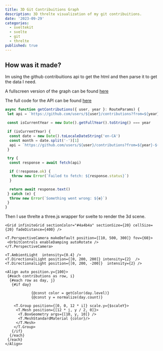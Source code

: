 ```yaml
---
title: 3D Git Contribuitions Graph
description: 3D threlte visualization of my git contribuitions.
date: '2023-09-29'
categories:
  - sveltekit
  - svelte
  - git
  - threlte
published: true
---
```


<script>

  import Contribuitions3D from '$lib/git3d/Contribuitions.svelte'
</script>

<Contribuitions3D/>

## How was it made?

Im using the github contribuitions api to get the html and then parse it to get the data I need.

A fullscreen version of the graph can be found [here](/git3dgraph)

The full code for the API can be found [here](https://github.com/andre-brandao/portfolio/blob/main/src/routes/api/git/%5Buser%5D/%5Byear%5D/%2Bserver.ts)

```ts
async function getContributions({ user, year }: RouteParams) {
 let api = `https://github.com/users/${user}/contributions?from=${year}-12-01&to=${year}-12-31`

 const isCurrentYear = new Date().getFullYear().toString() === year

 if (isCurrentYear) {
  const date = new Date().toLocaleDateString('en-CA')
  const month = date.split('-')[1]
  api = `https://github.com/users/${user}/contributions?from=${year}-${month}-01&to=${date}`
 }

 try {
  const response = await fetch(api)

  if (!response.ok) {
   throw new Error(`Failed to fetch: ${response.status}`)
  }

  return await response.text()
 } catch (e) {
  throw new Error(`Something went wrong: ${e}`)
 }
}
```

Then I use threlte a three.js wrapper for svelte to render the 3d scene.

```svelte
<Grid infiniteGrid sectionColor="#4a4b4a" sectionSize={20} cellSize={20} fadeDistance={400} />

<T.PerspectiveCamera makeDefault position={[10, 500, 300]} fov={60}>
 <OrbitControls enableDamping autoRotate />
</T.PerspectiveCamera>

<T.AmbientLight  intensity={0.4} />
<T.DirectionalLight position={[0, 200, 200]} intensity={2}  />
<T.DirectionalLight position={[0, 200, -200]}  intensity={2} />

<Align auto position.y={100}>
 {#each contributions as row, i}
  {#each row as day, j}
   {#if day}

            {@const color = getColor(day.level)}
            {@const y = normalize(day.count)}

    <T.Group position={[0, 0, 12 * i]} scale.y={$scaleY}>
     <T.Mesh position={[12 * j, y / 2, 0]}>
      <T.BoxGeometry args={[10, y, 10]} />
      <T.MeshStandardMaterial {color}/>
     </T.Mesh>
    </T.Group>
   {/if}
  {/each}
 {/each}
</Align>
```
